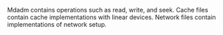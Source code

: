 Mdadm contains operations such as read, write, and seek. Cache files contain cache implementations with linear devices. Network files contain implementations of network setup.
